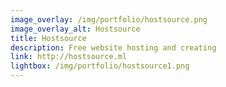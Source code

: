 ```yaml
---
image_overlay: /img/portfolio/hostsource.png
image_overlay_alt: Hostsource
title: Hostsource
description: Free website hosting and creating
link: http://hostsource.ml
lightbox: /img/portfolio/hostsource1.png
---
```

